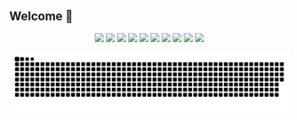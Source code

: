 ###
<h2>Welcome 👋</h2>
<div align="center"> 
  <img width=6% src="https://cdn.jsdelivr.net/gh/devicons/devicon/icons/nodejs/nodejs-original-wordmark.svg" />
  <img width=6% src="https://cdn.jsdelivr.net/gh/devicons/devicon/icons/html5/html5-plain-wordmark.svg" />
  <img width=6% src="https://cdn.jsdelivr.net/gh/devicons/devicon/icons/css3/css3-plain-wordmark.svg" />
  <img width=6% src="https://cdn.jsdelivr.net/gh/devicons/devicon/icons/javascript/javascript-original.svg" />
  <img width=6% src="https://cdn.jsdelivr.net/gh/devicons/devicon/icons/react/react-original.svg" />
  <img width=6% src="https://cdn.jsdelivr.net/gh/devicons/devicon/icons/redux/redux-original.svg" />
  <img width=6% src="https://cdn.jsdelivr.net/gh/devicons/devicon/icons/python/python-original-wordmark.svg" />
  <img width=6% src="https://cdn.jsdelivr.net/gh/devicons/devicon/icons/vscode/vscode-original.svg" />
  <img width=6%  src="https://cdn.jsdelivr.net/gh/devicons/devicon/icons/mysql/mysql-original.svg" />
  <img width=6% src="https://cdn.jsdelivr.net/gh/devicons/devicon/icons/mongodb/mongodb-original-wordmark.svg" />
</div>
 
  ![Snake animation](https://github.com/olucaslevi/olucaslevi/blob/output/github-contribution-grid-snake.svg)
 
